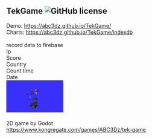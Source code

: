 ## TekGame ![GitHub license](https://img.shields.io/badge/license-MIT-blue.svg)
Demo: https://abc3dz.github.io/TekGame/
<br>Charts: https://abc3dz.github.io/TekGame/indexdb
<br>
<br>record data to firebase
<br>Ip
<br>Score
<br>Country
<br>Count time
<br>Date
<br><img src="https://github.com/abc3dz/TekGame/blob/master/screenshot/ss01.gif" width="30%" height="30%">
<br><br>2D game by Godot
<br>https://www.kongregate.com/games/ABC3Dz/tek-game
